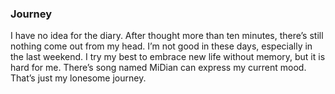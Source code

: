 ### Journey
I have no idea for the diary. After thought more than ten minutes, there’s still nothing come out from my head. I’m not good in these days, especially in the last weekend. I try my best to embrace new life without memory, but it is hard for me. There’s song named MiDian can express my current mood. That’s just my lonesome journey.
